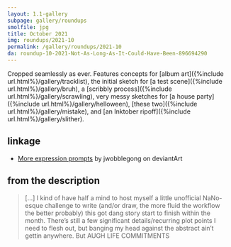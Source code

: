 ```yaml
---
layout: 1.1-gallery
subpage: gallery/roundups
smolfile: jpg
title: October 2021
img: roundups/2021-10
permalink: /gallery/roundups/2021-10
da: roundup-10-2021-Not-As-Long-As-It-Could-Have-Been-896694290
---
```

Cropped seamlessly as ever. Features concepts for [album art]({%include url.html%}/gallery/tracklist), the initial sketch for [a test scene]({%include url.html%}/gallery/bruh), a [scribbly process]({%include url.html%}/gallery/scrawling), very messy sketches for [a house party]({%include url.html%}/gallery/helloween), [these two]({%include url.html%}/gallery/mistake), and [an Inktober ripoff]({%include url.html%}/gallery/slither).

## linkage
- <a href="https://www.deviantart.com/jwobblegong/art/Somewhat-Specific-Character-Expression-Meme-812194990" class="ext">More expression prompts</a> by jwobblegong on deviantArt


## from the description
> [...] I kind of have half a mind to host myself a little unofficial NaNo-esque challenge to write (and/or draw, the more fluid the workflow the better probably) this got dang story start to finish within the month. There’s still a few significant details/recurring plot points I need to flesh out, but banging my head against the abstract ain’t gettin anywhere. But <em style="font-style:normal;text-transform:uppercase;">augh life commitments</em>